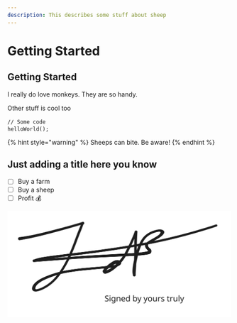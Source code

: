 ```yaml
---
description: This describes some stuff about sheep
---
```


# Getting Started

## Getting Started

I really do love monkeys. They are so handy.

Other stuff is cool too

```
// Some code
helloWorld();
```

{% hint style="warning" %}
Sheeps can bite. Be aware!
{% endhint %}

## Just adding a title here you know

* [ ] Buy a farm
* [ ] Buy a sheep
* [ ] Profit :moneybag:

<img src=".gitbook/assets/file.excalidraw.svg" alt="Artwork by Jelle den Burger (2024. colorized)" class="gitbook-drawing">
